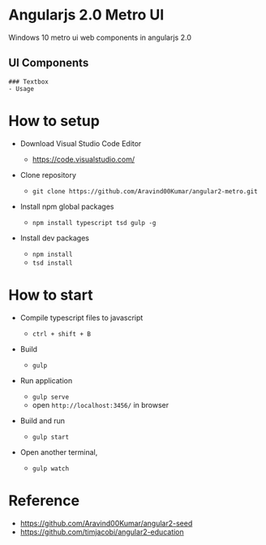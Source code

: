 # Angularjs 2.0 Metro UI
Windows 10 metro ui web components in angularjs 2.0

## UI Components
	### Textbox
	- Usage
	
# How to setup
- Download Visual Studio Code Editor
	* https://code.visualstudio.com/
	
- Clone repository
	* `git clone https://github.com/Aravind00Kumar/angular2-metro.git`

- Install npm global packages
	* `npm install typescript tsd gulp -g`	

- Install dev packages 
	* `npm install`
	* `tsd install`

# How to start
 - Compile typescript files to javascript 
    * `ctrl + shift + B`  
	
 - Build 
 	* `gulp`
	 
 - Run application
	* `gulp serve` 
	* open `http://localhost:3456/` in browser
	
 - Build and run	
	* `gulp start` 
	
 - Open another terminal, 
 	* `gulp watch`

# Reference
- https://github.com/Aravind00Kumar/angular2-seed
- https://github.com/timjacobi/angular2-education